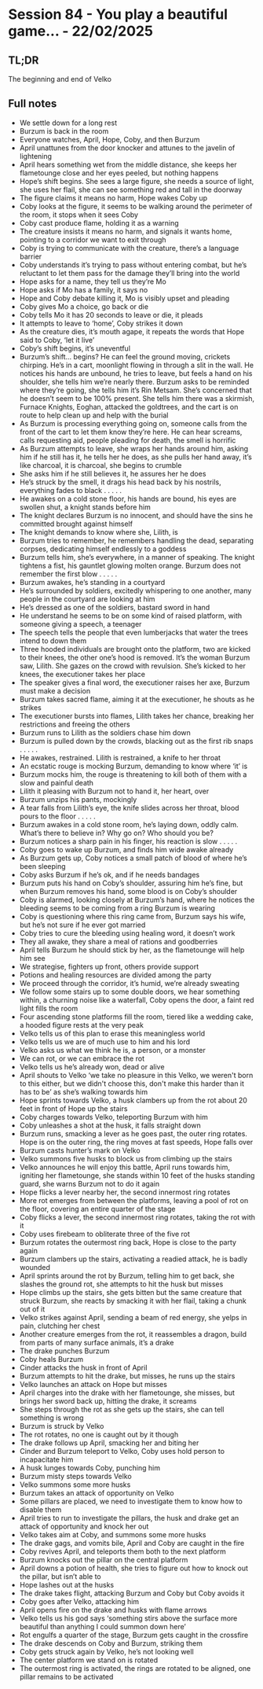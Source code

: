 # Session 84 - You play a beautiful game... - 22/02/2025
## TL;DR
The beginning and end of Velko

## Full notes
- We settle down for a long rest
- Burzum is back in the room
- Everyone watches, April, Hope, Coby, and then Burzum
- April unattunes from the door knocker and attunes to the javelin of lightening
- April hears something wet from the middle distance, she keeps her flametounge close and her eyes peeled, but nothing happens
- Hope’s shift begins. She sees a large figure, she needs a source of light, she uses her flail, she can see something red and tall in the doorway
- The figure claims it means no harm, Hope wakes Coby up
- Coby looks at the figure, it seems to be walking around the perimeter of the room, it stops when it sees Coby
- Coby cast produce flame, holding it as a warning
- The creature insists it means no harm, and signals it wants home, pointing to a corridor we want to exit through
- Coby is trying to communicate with the creature, there’s a language barrier
- Coby understands it’s trying to pass without entering combat, but he’s reluctant to let them pass for the damage they’ll bring into the world
- Hope asks for a name, they tell us they’re Mo
- Hope asks if Mo has a family, it says no
- Hope and Coby debate killing it, Mo is visibly upset and pleading
- Coby gives Mo a choice, go back or die
- Coby tells Mo it has 20 seconds to leave or die, it pleads
- It attempts to leave to ‘home’, Coby strikes it down
- As the creature dies, it’s mouth agape, it repeats the words that Hope said to Coby, ‘let it live’
- Coby’s shift begins, it’s uneventful
- Burzum’s shift… begins? He can feel the ground moving, crickets chirping. He’s in a cart, moonlight flowing in through a slit in the wall. He notices his hands are unbound, he tries to leave, but feels a hand on his shoulder, she tells him we’re nearly there. Burzum asks to be reminded where they’re going, she tells him it’s Rin Metsam. She’s concerned that he doesn’t seem to be 100% present. She tells him there was a skirmish, Furnace Knights, Eoghan, attacked the goldtrees, and the cart is on route to help clean up and help with the burial
- As Burzum is processing everything going on, someone calls from the front of the cart to let them know they’re here. He can hear screams, calls requesting aid, people pleading for death, the smell is horrific
- As Burzum attempts to leave, she wraps her hands around him, asking him if he still has it, he tells her he does, as she pulls her hand away, it’s like charcoal, it is charcoal, she begins to crumble
- She asks him if he still believes it, he assures her he does
- He’s struck by the smell, it drags his head back by his nostrils, everything fades to black
. . . . .
- He awakes on a cold stone floor, his hands are bound, his eyes are swollen shut, a knight stands before him
- The knight declares Burzum is no innocent, and should have the sins he committed brought against himself
- The knight demands to know where she, Lilith, is
- Burzum tries to remember, he remembers handling the dead, separating corpses, dedicating himself endlessly to a goddess
- Burzum tells him, she’s everywhere, in a manner of speaking. The knight tightens a fist, his gauntlet glowing molten orange. Burzum does not remember the first blow
. . . . .
- Burzum awakes, he’s standing in a courtyard
- He’s surrounded by soldiers, excitedly whispering to one another, many people in the courtyard are looking at him
- He’s dressed as one of the soldiers, bastard sword in hand
- He understand he seems to be on some kind of raised platform, with someone giving a speech, a teenager
- The speech tells the people that even lumberjacks that water the trees intend to down them
- Three hooded individuals are brought onto the platform, two are kicked to their knees, the other one’s hood is removed. It’s the woman Burzum saw, Lilith. She gazes on the crowd with revulsion. She’s kicked to her knees, the executioner takes her place
- The speaker gives a final word, the executioner raises her axe, Burzum must make a decision
- Burzum takes sacred flame, aiming it at the executioner, he shouts as he strikes
- The executioner bursts into flames, Lilith takes her chance, breaking her restrictions and freeing the others
- Burzum runs to Lilith as the soldiers chase him down
- Burzum is pulled down by the crowds, blacking out as the first rib snaps
. . . . .
- He awakes, restrained. Lilith is restrained, a knife to her throat
- An ecstatic rouge is mocking Burzum, demanding to know where ‘it’ is
- Burzum mocks him, the rouge is threatening to kill both of them with a slow and painful death
- Lilith it pleasing with Burzum not to hand it, her heart, over
- Burzum unzips his pants, mockingly
- A tear falls from Lilith’s eye, the knife slides across her throat, blood pours to the floor
. . . . .
- Burzum awakes in a cold stone room, he’s laying down, oddly calm. What’s there to believe in? Why go on? Who should you be?
- Burzum notices a sharp pain in his finger, his reaction is slow
. . . . .
- Coby goes to wake up Burzum, and finds him wide awake already
- As Burzum gets up, Coby notices a small patch of blood of where he’s been sleeping
- Coby asks Burzum if he’s ok, and if he needs bandages
- Burzum puts his hand on Coby’s shoulder, assuring him he’s fine, but when Burzum removes his hand, some blood is on Coby’s shoulder
- Coby is alarmed, looking closely at Burzum’s hand, where he notices the bleeding seems to be coming from a ring Burzum is wearing
- Coby is questioning where this ring came from, Burzum says his wife, but he’s not sure if he ever got married
- Coby tries to cure the bleeding using healing word, it doesn’t work
- They all awake, they share a meal of rations and goodberries
- April tells Burzum he should stick by her, as the flametounge will help him see
- We strategise, fighters up front, others provide support
- Potions and healing resources are divided among the party
- We proceed through the corridor, it’s humid, we’re already sweating
- We follow some stairs up to some double doors, we hear something within, a churning noise like a waterfall, Coby opens the door, a faint red light fills the room
- Four ascending stone platforms fill the room, tiered like a wedding cake, a hooded figure rests at the very peak
- Velko tells us of this plan to erase this meaningless world
- Velko tells us we are of much use to him and his lord
- Velko asks us what we think he is, a person, or a monster
- We can rot, or we can embrace the rot
- Velko tells us he’s already won, dead or alive
- April shouts to Velko ‘we take no pleasure in this Velko, we weren't born to this either, but we didn't choose this, don't make this harder than it has to be’ as she’s walking towards him
- Hope sprints towards Velko, a husk clambers up from the rot about 20 feet in front of Hope up the stairs
- Coby charges towards Velko, teleporting Burzum with him
- Coby unleashes a shot at the husk, it falls straight down
- Burzum runs, smacking a lever as he goes past, the outer ring rotates. Hope is on the outer ring, the ring moves at fast speeds, Hope falls over
- Burzum casts hunter’s mark on Velko
- Velko summons five husks to block us from climbing up the stairs
- Velko announces he will enjoy this battle, April runs towards him, igniting her flametounge, she stands within 10 feet of the husks standing guard, she warns Burzum not to do it again
- Hope flicks a lever nearby her, the second innermost ring rotates
- More rot emerges from between the platforms, leaving a pool of rot on the floor, covering an entire quarter of the stage
- Coby flicks a lever, the second innermost ring rotates, taking the rot with it
- Coby uses firebeam to obliterate three of the five rot
- Burzum rotates the outermost ring back, Hope is close to the party again
- Burzum clambers up the stairs, activating a readied attack, he is badly wounded
- April sprints around the rot by Burzum, telling him to get back, she slashes the ground rot, she attempts to hit the husk but misses
- Hope climbs up the stairs, she gets bitten but the same creature that struck Burzum, she reacts by smacking it with her flail, taking a chunk out of it
- Velko strikes against April, sending a beam of red energy, she yelps in pain, clutching her chest
- Another creature emerges from the rot, it reassembles a dragon, build from parts of many surface animals, it’s a drake
- The drake punches Burzum
- Coby heals Burzum
- Cinder attacks the husk in front of April
- Burzum attempts to hit the drake, but misses, he runs up the stairs
- Velko launches an attack on Hope but misses
- April charges into the drake with her flametounge, she misses, but brings her sword back up, hitting the drake, it screams
- She steps through the rot as she gets up the stairs, she can tell something is wrong
- Burzum is struck by Velko
- The rot rotates, no one is caught out by it though
- The drake follows up April, smacking her and biting her
- Cinder and Burzum teleport to Velko, Coby uses hold person to incapacitate him
- A husk lunges towards Coby, punching him
- Burzum misty steps towards Velko
- Velko summons some more husks
- Burzum takes an attack of opportunity on Velko
- Some pillars are placed, we need to investigate them to know how to disable them
- April tries to run to investigate the pillars, the husk and drake get an attack of opportunity and knock her out
- Velko takes aim at Coby, and summons some more husks
- The drake gags, and vomits bile, April and Coby are caught in the fire
- Coby revives April, and teleports them both to the next platform
- Burzum knocks out the pillar on the central platform
- April downs a potion of health, she tries to figure out how to knock out the pillar, but isn’t able to
- Hope lashes out at the husks
- The drake takes flight, attacking Burzum and Coby but Coby avoids it
- Coby goes after Velko, attacking him
- April opens fire on the drake and husks with flame arrows
- Velko tells us his god says ‘something stirs above the surface more beautiful than anything I could summon down here’
- Rot engulfs a quarter of the stage, Burzum gets caught in the crossfire
- The drake descends on Coby and Burzum, striking them
- Coby gets struck again by Velko, he’s not looking well
- The center platform we stand on is rotated
- The outermost ring is activated, the rings are rotated to be aligned, one pillar remains to be activated